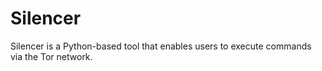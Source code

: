 # Silencer
Silencer is a Python-based tool that enables users to execute commands via the Tor network.
